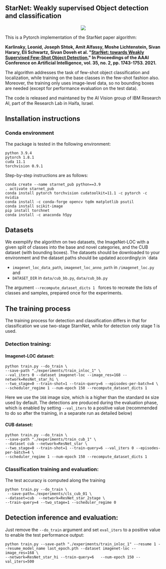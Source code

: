 ## StarNet: Weakly supervised Object detection and classification

<div align="center">
  <img src="https://drive.google.com/file/d/1P7Qo1Cycn8paGBK5h7sPS9GNtksa7qLy/view?usp=sharing"/>
</div>

This is a Pytorch implementation of the StarNet paper algorithm:

**Karlinsky, Leonid, Joseph Shtok, Amit Alfassy, Moshe Lichtenstein, Sivan Harary, Eli Schwartz, Sivan Doveh et al. "[StarNet: towards Weakly
 Supervised Few-Shot Object Detection.](https://www.aaai.org/AAAI21Papers/AAAI-9153.KarlinskyL.pdf)" In Proceedings of the AAAI Conference on Artificial Intelligence, vol. 35, no. 2, pp. 1743-1753. 2021.**
 
The algorithm addresses the task of few-shot object classification and localization, while training on the base classes in the few-shot fashion
  also. Moreover, the training only uses image-level data, so no bounding boxes are needed (except for performance evaluation on the test data).

The code is released and maintaned by the AI Vision group of IBM Research AI, part of the Research Lab in Haifa, Israel. 

## Installation instructions
### Conda environment
The package is tested in the following environment:
```
python 3.9.4
pytorch 1.8.1
cuda 11.1
torchvision 0.9.1
```

Step-by-step instructions are as follows:
```
conda create --name starnet_pub python==3.9
. activate starnet_pub
conda install pytorch torchvision cudatoolkit=11.1 -c pytorch -c nvidia
conda install -c conda-forge opencv tqdm matplotlib psutil
conda install scikit-image
pip install torchnet
conda install -c anaconda h5py
```
## Datasets
We exemplify the algorithm on two datasets, the ImageNet-LOC with a given split of classes into the base and novel categories, and the CUB dataset
 (with bounding boxes). The datasets should be downloaded to your environment and the dataset paths should be updated accordingly:in `data
 * `imagenet_loc_data_path`, `imagenet_loc_anno_path` in `/imagenet_loc.py` 
 and 
 * `DATASET_DIR` in `data/cub_bb.py`, `data/cub_bb.py`
 
 The argument  `--recompute_dataset_dicts 1 ` forces to recreate the lists of classes and samples, prepared once for the experiments.
 
## The training process
The training process for detection and classification differs in that for classification we use two-stage StarnNet, while for detection only stage
 1 is used.
 ### Detection training:
 #### Imagenet-LOC dataset:
 ```
python train.py --do_train \
--save-path "./experiments/train_inloc_1" \
--val_iters 0 --dataset imagenet-loc --image_res=168 --network=ResNet_star_hi \
--two_stage=0 --train-shot=1 --train-query=6 --episodes-per-batch=4 \
--scheduler_regime 1 --num-epoch 150 --recompute_dataset_dicts 1
```
 Here we use the `168` image size, which is a higher than the standard `84` size used by default. The detections are produced during the evaluation
  phase, which is enabled by setting `--val_iters` to a positive value (recommended to do so after the training, in a separate run as detailed below)

#### CUB dataset:
```
python train.py --do_train \
--save-path "./experiments/train_cub_1" \
--dataset cub --network=ResNet_star \
--two_stage=0 --train-shot=1 --train-query=6 --val_iters 0 --episodes-per-batch=4 \
--scheduler_regime 1 --num-epoch 150 --recompute_dataset_dicts 1

```

### Classification training and evaluation:
The test accuracy is computed along the training
```
python train.py --do_train \
 --save-path=./experiments/cls_cub_01 \
--dataset=cub  --network=ResNet_star_2stage \
--train-query=4 --two_stage=1 --scheduler_regime 0
```

## Detection inference and evaluation:
Just remove the `--do_train` argument and set `eval_iters` to a positive value to enable the test performance output:

```
python train.py --save-path "./experiments/train_inloc_1" --resume 1 --resume_model_name last_epoch.pth --dataset imagenet-loc --image_res=168 \
--network=ResNet_star_hi --train-query=6   --num-epoch 150 --val_iters=500
```



